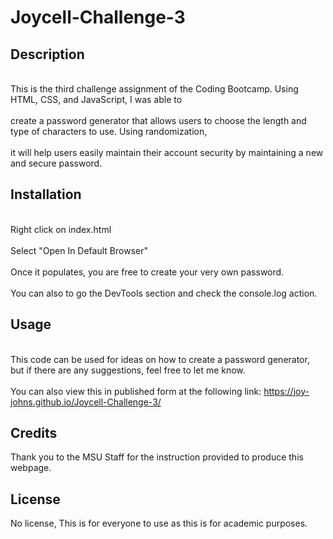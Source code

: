 # Joycell-Challenge-3

## Description

<br>This is the third challenge assignment of the Coding Bootcamp. Using HTML, CSS, and JavaScript, I was able to </br>
<br>create a password generator that allows users to choose the length and type of characters to use. Using randomization, </br>
<br>it will help users easily maintain their account security by maintaining a new and secure password.</br>

## Installation

<br>Right click on index.html</br>
<br>Select "Open In Default Browser"</br>
<br>Once it populates, you are free to create your very own password.</br>
<br>You can also to go the DevTools section and check the console.log action.</br>

## Usage

<br>This code can be used for ideas on how to create a password generator, but if there are any suggestions, feel free to let me know.</br>
<br>You can also view this in published form at the following link: https://joy-johns.github.io/Joycell-Challenge-3/</br>

## Credits

Thank you to the MSU Staff for the instruction provided to produce this webpage.

## License

No license, This is for everyone to use as this is for academic purposes.


